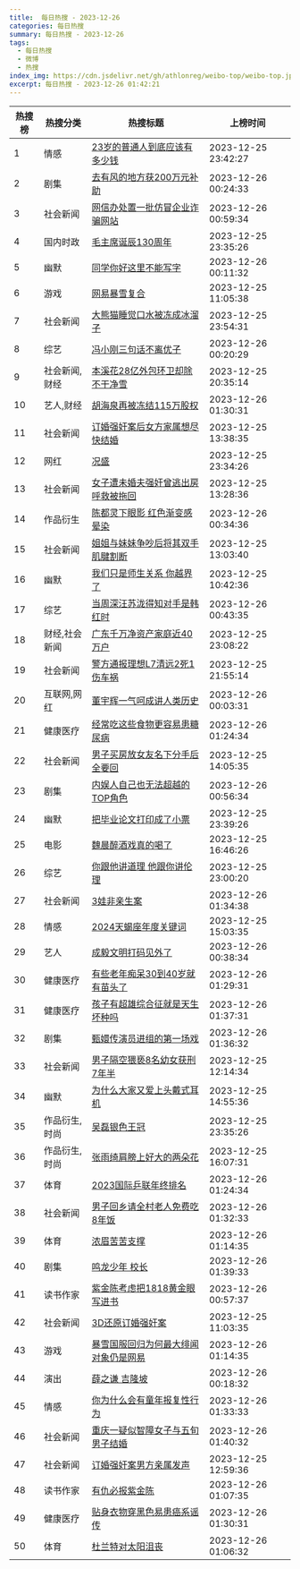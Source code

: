 ```yaml
---
title:  每日热搜 - 2023-12-26
categories: 每日热搜
summary: 每日热搜 - 2023-12-26
tags:
  - 每日热搜
  - 微博
  - 热搜
index_img: https://cdn.jsdelivr.net/gh/athlonreg/weibo-top/weibo-top.jpeg
excerpt: 每日热搜 - 2023-12-26 01:42:21
---
```


| 热搜榜 | 热搜分类 | 热搜标题 | 上榜时间 |
| --- | --- | --- | --- |
| 1 | 情感 | [23岁的普通人到底应该有多少钱](https://s.weibo.com/weibo%3Fq%3D%252323%E5%B2%81%E7%9A%84%E6%99%AE%E9%80%9A%E4%BA%BA%E5%88%B0%E5%BA%95%E5%BA%94%E8%AF%A5%E6%9C%89%E5%A4%9A%E5%B0%91%E9%92%B1%2523) | 2023-12-25 23:42:27 | 
| 2 | 剧集 | [去有风的地方获200万元补助](https://s.weibo.com/weibo%3Fq%3D%2523%E5%8E%BB%E6%9C%89%E9%A3%8E%E7%9A%84%E5%9C%B0%E6%96%B9%E8%8E%B7200%E4%B8%87%E5%85%83%E8%A1%A5%E5%8A%A9%2523) | 2023-12-26 00:24:33 | 
| 3 | 社会新闻 | [网信办处置一批仿冒企业诈骗网站](https://s.weibo.com/weibo%3Fq%3D%2523%E7%BD%91%E4%BF%A1%E5%8A%9E%E5%A4%84%E7%BD%AE%E4%B8%80%E6%89%B9%E4%BB%BF%E5%86%92%E4%BC%81%E4%B8%9A%E8%AF%88%E9%AA%97%E7%BD%91%E7%AB%99%2523) | 2023-12-26 00:59:34 | 
| 4 | 国内时政 | [毛主席诞辰130周年](https://s.weibo.com/weibo%3Fq%3D%2523%E6%AF%9B%E4%B8%BB%E5%B8%AD%E8%AF%9E%E8%BE%B0130%E5%91%A8%E5%B9%B4%2523) | 2023-12-25 23:35:26 | 
| 5 | 幽默 | [同学你好这里不能写字](https://s.weibo.com/weibo%3Fq%3D%2523%E5%90%8C%E5%AD%A6%E4%BD%A0%E5%A5%BD%E8%BF%99%E9%87%8C%E4%B8%8D%E8%83%BD%E5%86%99%E5%AD%97%2523) | 2023-12-26 00:11:32 | 
| 6 | 游戏 | [网易暴雪复合](https://s.weibo.com/weibo%3Fq%3D%2523%E7%BD%91%E6%98%93%E6%9A%B4%E9%9B%AA%E5%A4%8D%E5%90%88%2523) | 2023-12-25 11:05:38 | 
| 7 | 社会新闻 | [大熊猫睡觉口水被冻成冰溜子](https://s.weibo.com/weibo%3Fq%3D%2523%E5%A4%A7%E7%86%8A%E7%8C%AB%E7%9D%A1%E8%A7%89%E5%8F%A3%E6%B0%B4%E8%A2%AB%E5%86%BB%E6%88%90%E5%86%B0%E6%BA%9C%E5%AD%90%2523) | 2023-12-25 23:54:31 | 
| 8 | 综艺 | [冯小刚三句话不离优子](https://s.weibo.com/weibo%3Fq%3D%2523%E5%86%AF%E5%B0%8F%E5%88%9A%E4%B8%89%E5%8F%A5%E8%AF%9D%E4%B8%8D%E7%A6%BB%E4%BC%98%E5%AD%90%2523) | 2023-12-26 00:20:29 | 
| 9 | 社会新闻,财经 | [本溪花28亿外包环卫却除不干净雪](https://s.weibo.com/weibo%3Fq%3D%2523%E6%9C%AC%E6%BA%AA%E8%8A%B128%E4%BA%BF%E5%A4%96%E5%8C%85%E7%8E%AF%E5%8D%AB%E5%8D%B4%E9%99%A4%E4%B8%8D%E5%B9%B2%E5%87%80%E9%9B%AA%2523) | 2023-12-25 20:35:14 | 
| 10 | 艺人,财经 | [胡海泉再被冻结115万股权](https://s.weibo.com/weibo%3Fq%3D%2523%E8%83%A1%E6%B5%B7%E6%B3%89%E5%86%8D%E8%A2%AB%E5%86%BB%E7%BB%93115%E4%B8%87%E8%82%A1%E6%9D%83%2523) | 2023-12-26 01:30:31 | 
| 11 | 社会新闻 | [订婚强奸案后女方家属想尽快结婚](https://s.weibo.com/weibo%3Fq%3D%2523%E8%AE%A2%E5%A9%9A%E5%BC%BA%E5%A5%B8%E6%A1%88%E5%90%8E%E5%A5%B3%E6%96%B9%E5%AE%B6%E5%B1%9E%E6%83%B3%E5%B0%BD%E5%BF%AB%E7%BB%93%E5%A9%9A%2523) | 2023-12-25 13:38:35 | 
| 12 | 网红 | [况盛](https://s.weibo.com/weibo%3Fq%3D%2523%E5%86%B5%E7%9B%9B%2523) | 2023-12-25 23:34:26 | 
| 13 | 社会新闻 | [女子遭未婚夫强奸曾逃出房呼救被拖回](https://s.weibo.com/weibo%3Fq%3D%2523%E5%A5%B3%E5%AD%90%E9%81%AD%E6%9C%AA%E5%A9%9A%E5%A4%AB%E5%BC%BA%E5%A5%B8%E6%9B%BE%E9%80%83%E5%87%BA%E6%88%BF%E5%91%BC%E6%95%91%E8%A2%AB%E6%8B%96%E5%9B%9E%2523) | 2023-12-25 13:28:36 | 
| 14 | 作品衍生 | [陈都灵下眼影 红色渐变感晕染](https://s.weibo.com/weibo%3Fq%3D%2523%E9%99%88%E9%83%BD%E7%81%B5%E4%B8%8B%E7%9C%BC%E5%BD%B1%20%E7%BA%A2%E8%89%B2%E6%B8%90%E5%8F%98%E6%84%9F%E6%99%95%E6%9F%93%2523) | 2023-12-26 00:34:36 | 
| 15 | 社会新闻 | [姐姐与妹妹争吵后将其双手肌腱割断](https://s.weibo.com/weibo%3Fq%3D%2523%E5%A7%90%E5%A7%90%E4%B8%8E%E5%A6%B9%E5%A6%B9%E4%BA%89%E5%90%B5%E5%90%8E%E5%B0%86%E5%85%B6%E5%8F%8C%E6%89%8B%E8%82%8C%E8%85%B1%E5%89%B2%E6%96%AD%2523) | 2023-12-25 13:03:40 | 
| 16 | 幽默 | [我们只是师生关系 你越界了](https://s.weibo.com/weibo%3Fq%3D%2523%E6%88%91%E4%BB%AC%E5%8F%AA%E6%98%AF%E5%B8%88%E7%94%9F%E5%85%B3%E7%B3%BB%20%E4%BD%A0%E8%B6%8A%E7%95%8C%E4%BA%86%2523) | 2023-12-25 10:42:36 | 
| 17 | 综艺 | [当周深汪苏泷得知对手是韩红时](https://s.weibo.com/weibo%3Fq%3D%2523%E5%BD%93%E5%91%A8%E6%B7%B1%E6%B1%AA%E8%8B%8F%E6%B3%B7%E5%BE%97%E7%9F%A5%E5%AF%B9%E6%89%8B%E6%98%AF%E9%9F%A9%E7%BA%A2%E6%97%B6%2523) | 2023-12-26 00:43:35 | 
| 18 | 财经,社会新闻 | [广东千万净资产家庭近40万户](https://s.weibo.com/weibo%3Fq%3D%2523%E5%B9%BF%E4%B8%9C%E5%8D%83%E4%B8%87%E5%87%80%E8%B5%84%E4%BA%A7%E5%AE%B6%E5%BA%AD%E8%BF%9140%E4%B8%87%E6%88%B7%2523) | 2023-12-25 23:08:22 | 
| 19 | 社会新闻 | [警方通报理想L7清远2死1伤车祸](https://s.weibo.com/weibo%3Fq%3D%2523%E8%AD%A6%E6%96%B9%E9%80%9A%E6%8A%A5%E7%90%86%E6%83%B3L7%E6%B8%85%E8%BF%9C2%E6%AD%BB1%E4%BC%A4%E8%BD%A6%E7%A5%B8%2523) | 2023-12-25 21:55:14 | 
| 20 | 互联网,网红 | [董宇辉一气呵成讲人类历史](https://s.weibo.com/weibo%3Fq%3D%2523%E8%91%A3%E5%AE%87%E8%BE%89%E4%B8%80%E6%B0%94%E5%91%B5%E6%88%90%E8%AE%B2%E4%BA%BA%E7%B1%BB%E5%8E%86%E5%8F%B2%2523) | 2023-12-26 00:03:31 | 
| 21 | 健康医疗 | [经常吃这些食物更容易患糖尿病](https://s.weibo.com/weibo%3Fq%3D%2523%E7%BB%8F%E5%B8%B8%E5%90%83%E8%BF%99%E4%BA%9B%E9%A3%9F%E7%89%A9%E6%9B%B4%E5%AE%B9%E6%98%93%E6%82%A3%E7%B3%96%E5%B0%BF%E7%97%85%2523) | 2023-12-26 01:24:34 | 
| 22 | 社会新闻 | [男子买房放女友名下分手后全要回](https://s.weibo.com/weibo%3Fq%3D%2523%E7%94%B7%E5%AD%90%E4%B9%B0%E6%88%BF%E6%94%BE%E5%A5%B3%E5%8F%8B%E5%90%8D%E4%B8%8B%E5%88%86%E6%89%8B%E5%90%8E%E5%85%A8%E8%A6%81%E5%9B%9E%2523) | 2023-12-25 14:05:35 | 
| 23 | 剧集 | [内娱人自己也无法超越的TOP角色](https://s.weibo.com/weibo%3Fq%3D%2523%E5%86%85%E5%A8%B1%E4%BA%BA%E8%87%AA%E5%B7%B1%E4%B9%9F%E6%97%A0%E6%B3%95%E8%B6%85%E8%B6%8A%E7%9A%84TOP%E8%A7%92%E8%89%B2%2523) | 2023-12-26 00:56:34 | 
| 24 | 幽默 | [把毕业论文打印成了小票](https://s.weibo.com/weibo%3Fq%3D%2523%E6%8A%8A%E6%AF%95%E4%B8%9A%E8%AE%BA%E6%96%87%E6%89%93%E5%8D%B0%E6%88%90%E4%BA%86%E5%B0%8F%E7%A5%A8%2523) | 2023-12-25 23:39:26 | 
| 25 | 电影 | [魏晨醉酒戏真的喝了](https://s.weibo.com/weibo%3Fq%3D%2523%E9%AD%8F%E6%99%A8%E9%86%89%E9%85%92%E6%88%8F%E7%9C%9F%E7%9A%84%E5%96%9D%E4%BA%86%2523) | 2023-12-25 16:46:26 | 
| 26 | 综艺 | [你跟他讲道理 他跟你讲伦理](https://s.weibo.com/weibo%3Fq%3D%2523%E4%BD%A0%E8%B7%9F%E4%BB%96%E8%AE%B2%E9%81%93%E7%90%86%20%E4%BB%96%E8%B7%9F%E4%BD%A0%E8%AE%B2%E4%BC%A6%E7%90%86%2523) | 2023-12-25 23:00:20 | 
| 27 | 社会新闻 | [3娃非亲生案](https://s.weibo.com/weibo%3Fq%3D%25233%E5%A8%83%E9%9D%9E%E4%BA%B2%E7%94%9F%E6%A1%88%2523) | 2023-12-26 01:34:38 | 
| 28 | 情感 | [2024天蝎座年度关键词](https://s.weibo.com/weibo%3Fq%3D%25232024%E5%A4%A9%E8%9D%8E%E5%BA%A7%E5%B9%B4%E5%BA%A6%E5%85%B3%E9%94%AE%E8%AF%8D%2523) | 2023-12-25 15:03:35 | 
| 29 | 艺人 | [成毅文明打码见外了](https://s.weibo.com/weibo%3Fq%3D%2523%E6%88%90%E6%AF%85%E6%96%87%E6%98%8E%E6%89%93%E7%A0%81%E8%A7%81%E5%A4%96%E4%BA%86%2523) | 2023-12-26 00:38:34 | 
| 30 | 健康医疗 | [有些老年痴呆30到40岁就有苗头了](https://s.weibo.com/weibo%3Fq%3D%2523%E6%9C%89%E4%BA%9B%E8%80%81%E5%B9%B4%E7%97%B4%E5%91%8630%E5%88%B040%E5%B2%81%E5%B0%B1%E6%9C%89%E8%8B%97%E5%A4%B4%E4%BA%86%2523) | 2023-12-26 01:29:31 | 
| 31 | 健康医疗 | [孩子有超雄综合征就是天生坏种吗](https://s.weibo.com/weibo%3Fq%3D%2523%E5%AD%A9%E5%AD%90%E6%9C%89%E8%B6%85%E9%9B%84%E7%BB%BC%E5%90%88%E5%BE%81%E5%B0%B1%E6%98%AF%E5%A4%A9%E7%94%9F%E5%9D%8F%E7%A7%8D%E5%90%97%2523) | 2023-12-26 01:37:31 | 
| 32 | 剧集 | [甄嬛传演员进组的第一场戏](https://s.weibo.com/weibo%3Fq%3D%2523%E7%94%84%E5%AC%9B%E4%BC%A0%E6%BC%94%E5%91%98%E8%BF%9B%E7%BB%84%E7%9A%84%E7%AC%AC%E4%B8%80%E5%9C%BA%E6%88%8F%2523) | 2023-12-26 01:36:32 | 
| 33 | 社会新闻 | [男子隔空猥亵8名幼女获刑7年半](https://s.weibo.com/weibo%3Fq%3D%2523%E7%94%B7%E5%AD%90%E9%9A%94%E7%A9%BA%E7%8C%A5%E4%BA%B58%E5%90%8D%E5%B9%BC%E5%A5%B3%E8%8E%B7%E5%88%917%E5%B9%B4%E5%8D%8A%2523) | 2023-12-25 12:14:34 | 
| 34 | 幽默 | [为什么大家又爱上头戴式耳机](https://s.weibo.com/weibo%3Fq%3D%2523%E4%B8%BA%E4%BB%80%E4%B9%88%E5%A4%A7%E5%AE%B6%E5%8F%88%E7%88%B1%E4%B8%8A%E5%A4%B4%E6%88%B4%E5%BC%8F%E8%80%B3%E6%9C%BA%2523) | 2023-12-25 14:55:36 | 
| 35 | 作品衍生,时尚 | [吴磊银色王冠](https://s.weibo.com/weibo%3Fq%3D%2523%E5%90%B4%E7%A3%8A%E9%93%B6%E8%89%B2%E7%8E%8B%E5%86%A0%2523) | 2023-12-25 23:35:26 | 
| 36 | 作品衍生,时尚 | [张雨绮肩膀上好大的两朵花](https://s.weibo.com/weibo%3Fq%3D%2523%E5%BC%A0%E9%9B%A8%E7%BB%AE%E8%82%A9%E8%86%80%E4%B8%8A%E5%A5%BD%E5%A4%A7%E7%9A%84%E4%B8%A4%E6%9C%B5%E8%8A%B1%2523) | 2023-12-25 16:07:31 | 
| 37 | 体育 | [2023国际乒联年终排名](https://s.weibo.com/weibo%3Fq%3D%25232023%E5%9B%BD%E9%99%85%E4%B9%92%E8%81%94%E5%B9%B4%E7%BB%88%E6%8E%92%E5%90%8D%2523) | 2023-12-26 01:24:34 | 
| 38 | 社会新闻 | [男子回乡请全村老人免费吃8年饭](https://s.weibo.com/weibo%3Fq%3D%2523%E7%94%B7%E5%AD%90%E5%9B%9E%E4%B9%A1%E8%AF%B7%E5%85%A8%E6%9D%91%E8%80%81%E4%BA%BA%E5%85%8D%E8%B4%B9%E5%90%838%E5%B9%B4%E9%A5%AD%2523) | 2023-12-26 01:32:33 | 
| 39 | 体育 | [浓眉苦苦支撑](https://s.weibo.com/weibo%3Fq%3D%2523%E6%B5%93%E7%9C%89%E8%8B%A6%E8%8B%A6%E6%94%AF%E6%92%91%2523) | 2023-12-26 01:14:35 | 
| 40 | 剧集 | [鸣龙少年 校长](https://s.weibo.com/weibo%3Fq%3D%2523%E9%B8%A3%E9%BE%99%E5%B0%91%E5%B9%B4%20%E6%A0%A1%E9%95%BF%2523) | 2023-12-26 01:39:33 | 
| 41 | 读书作家 | [紫金陈考虑把1818黄金眼写进书](https://s.weibo.com/weibo%3Fq%3D%2523%E7%B4%AB%E9%87%91%E9%99%88%E8%80%83%E8%99%91%E6%8A%8A1818%E9%BB%84%E9%87%91%E7%9C%BC%E5%86%99%E8%BF%9B%E4%B9%A6%2523) | 2023-12-26 00:57:37 | 
| 42 | 社会新闻 | [3D还原订婚强奸案](https://s.weibo.com/weibo%3Fq%3D%25233D%E8%BF%98%E5%8E%9F%E8%AE%A2%E5%A9%9A%E5%BC%BA%E5%A5%B8%E6%A1%88%2523) | 2023-12-25 11:03:35 | 
| 43 | 游戏 | [暴雪国服回归为何最大绯闻对象仍是网易](https://s.weibo.com/weibo%3Fq%3D%2523%E6%9A%B4%E9%9B%AA%E5%9B%BD%E6%9C%8D%E5%9B%9E%E5%BD%92%E4%B8%BA%E4%BD%95%E6%9C%80%E5%A4%A7%E7%BB%AF%E9%97%BB%E5%AF%B9%E8%B1%A1%E4%BB%8D%E6%98%AF%E7%BD%91%E6%98%93%2523) | 2023-12-26 01:14:35 | 
| 44 | 演出 | [薛之谦 吉隆坡](https://s.weibo.com/weibo%3Fq%3D%2523%E8%96%9B%E4%B9%8B%E8%B0%A6%20%E5%90%89%E9%9A%86%E5%9D%A1%2523) | 2023-12-26 00:18:32 | 
| 45 | 情感 | [你为什么会有童年报复性行为](https://s.weibo.com/weibo%3Fq%3D%2523%E4%BD%A0%E4%B8%BA%E4%BB%80%E4%B9%88%E4%BC%9A%E6%9C%89%E7%AB%A5%E5%B9%B4%E6%8A%A5%E5%A4%8D%E6%80%A7%E8%A1%8C%E4%B8%BA%2523) | 2023-12-26 01:33:33 | 
| 46 | 社会新闻 | [重庆一疑似智障女子与五旬男子结婚](https://s.weibo.com/weibo%3Fq%3D%2523%E9%87%8D%E5%BA%86%E4%B8%80%E7%96%91%E4%BC%BC%E6%99%BA%E9%9A%9C%E5%A5%B3%E5%AD%90%E4%B8%8E%E4%BA%94%E6%97%AC%E7%94%B7%E5%AD%90%E7%BB%93%E5%A9%9A%2523) | 2023-12-26 01:40:32 | 
| 47 | 社会新闻 | [订婚强奸案男方亲属发声](https://s.weibo.com/weibo%3Fq%3D%2523%E8%AE%A2%E5%A9%9A%E5%BC%BA%E5%A5%B8%E6%A1%88%E7%94%B7%E6%96%B9%E4%BA%B2%E5%B1%9E%E5%8F%91%E5%A3%B0%2523) | 2023-12-25 12:59:36 | 
| 48 | 读书作家 | [有仇必报紫金陈](https://s.weibo.com/weibo%3Fq%3D%2523%E6%9C%89%E4%BB%87%E5%BF%85%E6%8A%A5%E7%B4%AB%E9%87%91%E9%99%88%2523) | 2023-12-26 01:07:35 | 
| 49 | 健康医疗 | [贴身衣物穿黑色易患癌系谣传](https://s.weibo.com/weibo%3Fq%3D%2523%E8%B4%B4%E8%BA%AB%E8%A1%A3%E7%89%A9%E7%A9%BF%E9%BB%91%E8%89%B2%E6%98%93%E6%82%A3%E7%99%8C%E7%B3%BB%E8%B0%A3%E4%BC%A0%2523) | 2023-12-26 01:30:31 | 
| 50 | 体育 | [杜兰特对太阳沮丧](https://s.weibo.com/weibo%3Fq%3D%2523%E6%9D%9C%E5%85%B0%E7%89%B9%E5%AF%B9%E5%A4%AA%E9%98%B3%E6%B2%AE%E4%B8%A7%2523) | 2023-12-26 01:06:32 | 
